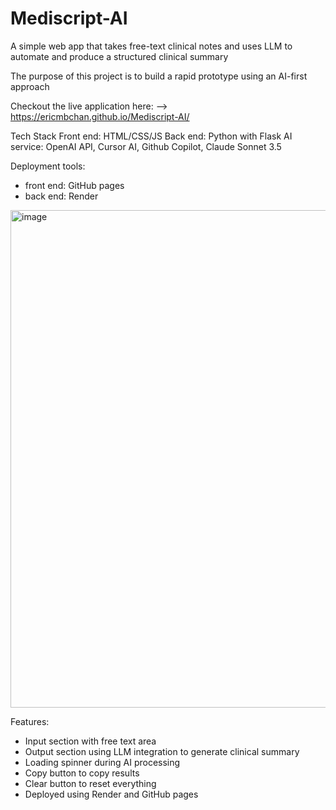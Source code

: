 # Mediscript-AI
A simple web app that takes free-text clinical notes and uses LLM to automate and produce a structured clinical summary

The purpose of this project is to build a rapid prototype using an AI-first approach

Checkout the live application here: --> https://ericmbchan.github.io/Mediscript-AI/

Tech Stack
Front end: HTML/CSS/JS
Back end: Python with Flask
AI service: OpenAI API, Cursor AI, Github Copilot, Claude Sonnet 3.5

Deployment tools:
- front end: GitHub pages
- back end: Render

<img width="1753" height="796" alt="image" src="https://github.com/user-attachments/assets/9559c187-8752-4ff2-9004-93d2744e4a1f" />

Features:
  - Input section with free text area
  - Output section using LLM integration to generate clinical summary
  - Loading spinner during AI processing
  - Copy button to copy results
  - Clear button to reset everything
  - Deployed using Render and GitHub pages
